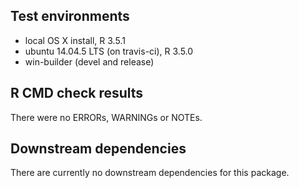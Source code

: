 ## Test environments

* local OS X install, R 3.5.1
* ubuntu 14.04.5 LTS (on travis-ci), R 3.5.0
* win-builder (devel and release)

## R CMD check results

There were no ERRORs, WARNINGs or NOTEs.

## Downstream dependencies

There are currently no downstream dependencies for this package.
